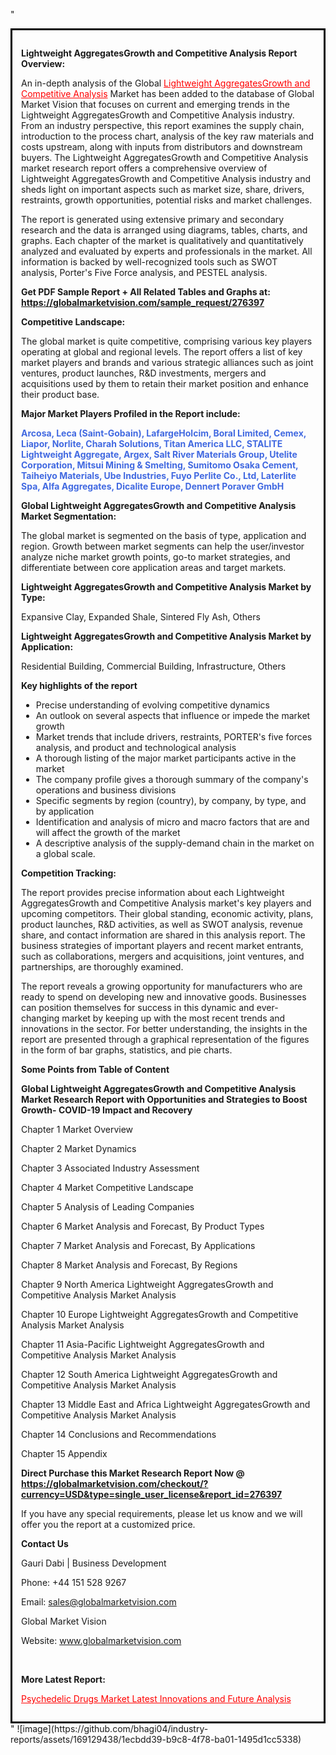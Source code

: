 "<div style='border: 3px solid black; padding: 1em;'>

<strong>Lightweight AggregatesGrowth and Competitive Analysis Report Overview:</strong>

An in-depth analysis of the Global <a style='color: #ff0000;' href='https://globalmarketvision.com/reports/global-lightweight-aggregatesgrowth-and-competitive-analysis-market/276397'>Lightweight AggregatesGrowth and Competitive Analysis</a> Market has been added to the database of Global Market Vision that focuses on current and emerging trends in the Lightweight AggregatesGrowth and Competitive Analysis industry. From an industry perspective, this report examines the supply chain, introduction to the process chart, analysis of the key raw materials and costs upstream, along with inputs from distributors and downstream buyers. The Lightweight AggregatesGrowth and Competitive Analysis market research report offers a comprehensive overview of Lightweight AggregatesGrowth and Competitive Analysis industry and sheds light on important aspects such as market size, share, drivers, restraints, growth opportunities, potential risks and market challenges.

The report is generated using extensive primary and secondary research and the data is arranged using diagrams, tables, charts, and graphs. Each chapter of the market is qualitatively and quantitatively analyzed and evaluated by experts and professionals in the market. All information is backed by well-recognized tools such as SWOT analysis, Porter's Five Force analysis, and PESTEL analysis.

<strong>Get PDF Sample Report + All Related Tables and Graphs at</strong><strong>:</strong><strong> <a style='color: #ff0000;' href='https://globalmarketvision.com/sample_request/276397?utm_source=linkedinPulse&utm_medium=SN&utm_campaign=SN'><strong>https://globalmarketvision.com/sample_request/276397</strong></a></strong>

<strong>Competitive Landscape:</strong>

The global market is quite competitive, comprising various key players operating at global and regional levels. The report offers a list of key market players and brands and various strategic alliances such as joint ventures, product launches, R&amp;D investments, mergers and acquisitions used by them to retain their market position and enhance their product base.

<strong>Major Market Players Profiled in the Report include:</strong>

<strong style='color: #4169e1;'>Arcosa, Leca (Saint-Gobain), LafargeHolcim, Boral Limited, Cemex, Liapor, Norlite, Charah Solutions, Titan America LLC, STALITE Lightweight Aggregate, Argex, Salt River Materials Group, Utelite Corporation, Mitsui Mining & Smelting, Sumitomo Osaka Cement, Taiheiyo Materials, Ube Industries, Fuyo Perlite Co., Ltd, Laterlite Spa, Alfa Aggregates, Dicalite Europe, Dennert Poraver GmbH</strong>

<strong>Global Lightweight AggregatesGrowth and Competitive Analysis Market Segmentation:</strong>

The global market is segmented on the basis of type, application and region. Growth between market segments can help the user/investor analyze niche market growth points, go-to market strategies, and differentiate between core application areas and target markets.

<strong>Lightweight AggregatesGrowth and Competitive Analysis Market by Type</strong><strong>:</strong>

Expansive Clay, Expanded Shale, Sintered Fly Ash, Others

<strong>Lightweight AggregatesGrowth and Competitive Analysis Market by</strong><strong> Application:</strong>

Residential Building, Commercial Building, Infrastructure, Others

<strong>Key highlights of the report</strong>
<ul>
  <li>Precise understanding of evolving competitive dynamics</li>
  <li>An outlook on several aspects that influence or impede the market growth</li>
  <li>Market trends that include drivers, restraints, PORTER's five forces analysis, and product and technological analysis</li>
  <li>A thorough listing of the major market participants active in the market</li>
  <li>The company profile gives a thorough summary of the company's operations and business divisions</li>
  <li>Specific segments by region (country), by company, by type, and by application</li>
  <li>Identification and analysis of micro and macro factors that are and will affect the growth of the market</li>
  <li>A descriptive analysis of the supply-demand chain in the market on a global scale.</li>
</ul>
<strong>Competition Tracking:</strong>

The report provides precise information about each Lightweight AggregatesGrowth and Competitive Analysis market's key players and upcoming competitors. Their global standing, economic activity, plans, product launches, R&amp;D activities, as well as SWOT analysis, revenue share, and contact information are shared in this analysis report. The business strategies of important players and recent market entrants, such as collaborations, mergers and acquisitions, joint ventures, and partnerships, are thoroughly examined.

The report reveals a growing opportunity for manufacturers who are ready to spend on developing new and innovative goods. Businesses can position themselves for success in this dynamic and ever-changing market by keeping up with the most recent trends and innovations in the sector. For better understanding, the insights in the report are presented through a graphical representation of the figures in the form of bar graphs, statistics, and pie charts.

<strong>Some Points from Table of Content</strong>

<strong>Global Lightweight AggregatesGrowth and Competitive Analysis Market Research Report with Opportunities and Strategies to Boost Growth- COVID-19 Impact and Recovery</strong>

Chapter 1 Market Overview

Chapter 2 Market Dynamics

Chapter 3 Associated Industry Assessment

Chapter 4 Market Competitive Landscape

Chapter 5 Analysis of Leading Companies

Chapter 6 Market Analysis and Forecast, By Product Types

Chapter 7 Market Analysis and Forecast, By Applications

Chapter 8 Market Analysis and Forecast, By Regions

Chapter 9 North America Lightweight AggregatesGrowth and Competitive Analysis Market Analysis

Chapter 10 Europe Lightweight AggregatesGrowth and Competitive Analysis Market Analysis

Chapter 11 Asia-Pacific Lightweight AggregatesGrowth and Competitive Analysis Market Analysis

Chapter 12 South America Lightweight AggregatesGrowth and Competitive Analysis Market Analysis

Chapter 13 Middle East and Africa Lightweight AggregatesGrowth and Competitive Analysis Market Analysis

Chapter 14 Conclusions and Recommendations

Chapter 15 Appendix

<strong>Direct Purchase this Market Research Report Now @ <a style='color: #ff0000;' href='https://globalmarketvision.com/checkout/?currency=USD&type=single_user_license&report_id=276397?utm_source=linkedinPulse&utm_medium=SN&utm_campaign=SN'><strong>https://globalmarketvision.com/checkout/?currency=USD&type=single_user_license&report_id=276397</strong></a></strong>

If you have any special requirements, please let us know and we will offer you the report at a customized price.
<p id='ember58' class='ember-view reader-content-blocks__paragraph'><strong>Contact Us</strong></p>
<p id='ember59' class='ember-view reader-content-blocks__paragraph'>Gauri Dabi | Business Development</p>
<p id='ember60' class='ember-view reader-content-blocks__paragraph'>Phone: +44 151 528 9267</p>
Email: <a href='mailto:sales@globalmarketvision.com'>sales@globalmarketvision.com</a>

Global Market Vision

Website: <a href='http://www.globalmarketvision.com/'>www.globalmarketvision.com</a>

&nbsp;

<strong>More Latest Report:</strong>

<a style='color: #ff0000;' href='https://medium.com/@apurvashinde1994/psychedelic-drugs-market-latest-innovations-and-future-analysis-a521ceee812a'>Psychedelic Drugs Market Latest Innovations and Future Analysis</a>

</div>"
![image](https://github.com/bhagi04/industry-reports/assets/169129438/1ecbdd39-b9c8-4f78-ba01-1495d1cc5338)
